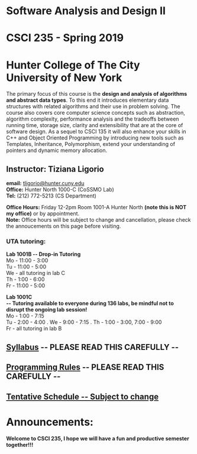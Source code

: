 # Software Analysis and Design II
# CSCI 235 - Spring 2019
# Hunter College of The City University of New York

The primary focus of this course is the **design and analysis of algorithms and abstract data types**. To this end it introduces elementary data structures with related algorithms and their use in problem solving. The course also covers core computer science concepts such as abstraction, algorithm complexity, performance analysis and the tradeoffs between running time, storage size, clarity and extensibility that are at the core of software design. As a sequel to CSCI 135 it will also enhance your skills in C++ and Object Oriented Programming by introducing new tools such as Templates, Inheritance, Polymorphism, extend your understanding of pointers and dynamic memory allocation.

## Instructor: Tiziana Ligorio
**email:** tligorio@hunter.cuny.edu    
**Office:** Hunter North 1000-C (CoSSMO Lab)   
**Tel:** (212) 772-5213 (CS Department)

**Office Hours:** Friday 12-2pm Room 1001-A Hunter North **(note this is NOT my office)** or by appointment.  
**Note:** Office hours will be subject to change and cancellation, please check the annoucements on this page before visiting.
  
  
### UTA tutoring: 
**Lab 1001B -- Drop-in Tutoring**   
Mo - 11:00 - 3:00  
Tu - 11:00 - 5:00  
We - all tutoring in lab C  
Th - 1:00 - 6:00  
Fr - 11:00 - 5:00

**Lab 1001C   
-- Tutoring available to everyone during 136 labs, be mindful not to disrupt the ongoing lab session!**       
Mo - 1:00 - 7:15  
Tu - 2:00 - 4:00 . 
We - 9:00 - 7:15 . 
Th - 1:00 - 3:00, 7:00 - 9:00  
Fr - all tutoring in lab B


## [Syllabus](CSCI235_Spring2019_Syllabus.pdf)   **-- PLEASE READ THIS CAREFULLY --**


## [Programming Rules](CSCI235_Spring2019_ProgrammingRules.pdf) **-- PLEASE READ THIS CAREFULLY --**

## [Tentative Schedule -- Subject to change](Spring2019_schedule.md)  


# Announcements:

**Welcome to CSCI 235, I hope we will have a fun and productive semester together!!!** 
